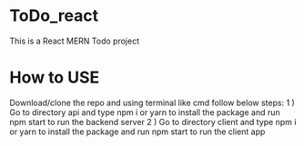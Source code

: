 # ToDo_react

This is a React MERN Todo project

# How to USE
Download/clone the repo and using terminal like cmd follow below steps:
1 ) Go to directory api and type npm i or yarn to install the package and run npm start to run the backend server 
2 ) Go to directory client and type npm i or yarn to install the package and run npm start to run the client app 

# 

